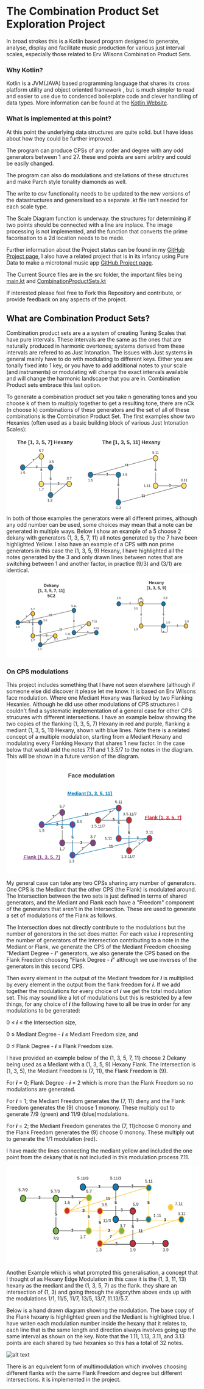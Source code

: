 # The Combination Product Set Exploration Project

In broad strokes this is a Kotlin based program designed to generate, analyse, display and facilitate music production for various just interval scales, especially those related to Erv Wilsons Combination Product Sets.

### Why Kotlin?
Kotlin is a JVM(JAVA) based programming language that shares its cross platform utility and object oriented framework , but is much simpler to read and easier to use due to condenced boilerplate code and clever handiling of data types. More information can be found at the [Kotlin Website](https://kotlinlang.org/).

### What is implemented at this point?
At this point the underlying data structures are quite solid. but I have ideas about how they could be further improved.

The program can produce CPSs of any order and degree with any odd generators between 1 and 27. these end points are semi arbitry and could be easily changed. 

The program can also do modulations and stellations of these structures and make Parch style tonality diamonds as well.

The write to csv functionality needs to be updated to the new versions of the datastructures and generalised so a separate .kt file isn't needed for each scale type.

The Scale Diagram function is underway. the structures for determining if two points should be connected with a line are inplace. The image processing is not implemented, and the function that converts the prime facorisation to a 2d location needs to be made.

Further information about the Project status can be found in my [GitHub Project page](https://github.com/someknave/CombinationProductSets/projects/1), I also have a related project that is in its infancy using Pure Data to make a microtonal music app [GitHub Project page](https://github.com/someknave/CombinationProductSets/projects/2).

The Current Source files are in the src folder, the important files being [main.kt](https://github.com/someknave/CombinationProductSets/blob/master/src/main.kt) and [CombinationProductSets.kt](https://github.com/someknave/CombinationProductSets/blob/master/src/CombinationProductSets.kt)

If interested please feel free to Fork this Repository and contribute, or provide feedback on any aspects of the project. 

## What are Combination Product Sets?
Combination product sets are a a system of creating Tuning Scales that have pure intervals. These intervals are the same as the ones that are naturally produced in harmonic overtones; systems derived from these intervals are refered to as Just Intonation. The issues with Just systems in general mainly have to do with modulating to different keys. Either you are tonally fixed into 1 key, or you have to add additional notes to your scale (and instruments) or modulating will change the exact intervals available and will change the harmonic landscape that you are in. Combination Product sets embrace this last option.

To generate a combination product set you take n generating tones and you choose k of them to multiply together to get a resulting tone, there are nCk (n choose k) combinations of these generators and the set of all of these combinations is the Combination Product Set.
The first examples show two Hexanies (often used as a basic building block of various Just Intonation Scales):
![alt text][Hexanies]
In both of those examples the generators were all different primes, although any odd number can be used, some choices may mean that a note can be generated in multiple ways.
Below I show an example of a 5 choose 2 dekany with generators (1, 3, 5, 7, 11) all notes generated by the 7 have been highlighted Yellow. I also have an example of a CPS with non prime generators in this case the (1, 3, 5, 9) Hexany, I have highlighted all the notes generated by the 3 and only drawn lines between notes that are switching between 1 and another factor, in practice (9/3) and (3/1) are identical.
![alt text][Hexany&Dekany]

### On CPS modulations
This project includes something that I have not seen elsewhere (although if someone else did discover it please let me know. It is based on Erv Wilsons face modulation. Where one Mediant Hexany was flanked by two Flanking Hexanies. Although he did use other modulations of CPS structures I couldn't find a systematic implementation of a general case for other CPS strucures with different intersections. I have an example below showing the two copies of the flanking (1, 3, 5, 7) Hexany in red and purple, flanking a mediant (1, 3, 5, 11) Hexany, shown with blue lines. Note there is a related concept of a multiple modulation, starting from a Mediant Hexany and modulating every Flanking Hexany that shares 1 new factor. In the case below that would add the notes 7.11 and 1.3.5/7 to the notes in the diagram. This will be shown in a future version of the diagram.
![alt text][HexanyModulation]

My general case can take any two CPSs sharing any number of generators. One CPS is the Mediant that the other CPS (the Flank) is modulated around. The Intersection between the two sets is just defined in terms of shared generators, and the Mediant and Flank each have a "Freedom" component of the generators that aren't in the Intersection. These are used to generate a set of modulations of the Flank as follows. 

The Intersection does not directly contribute to the modulations but the number of generators in the set does matter. For each value **_i_** representing the number of generators of the Intersection contributing to a note in the Mediant or Flank, we generate the CPS of the Mediant Freedom choosing "Mediant Degree - **_i_**" generators, we also generate the CPS based on the Flank Freedom choosing "Flank Degree - **_i_**" although we use inverses of the generators in this second CPS.

Then every element in the output of the Mediant freedom for **_i_** is multiplied by every element in the output from the flank freedom for **_i_**. If we add together the modulations for every choice of **_i_** we get the total modulation set. This may sound like a lot of modulations but this is restricted by a few things, for any choice of **_i_** the following have to all be true in order for any modulations to be generated: 

0 &le; **_i_** &le; the Intersection size, 

0 &le; Mediant Degree - **_i_** &le; Mediant Freedom size, and  

0 &le; Flank Degree - **_i_** &le; Flank Freedom size.

I have provided an example below of the (1, 3, 5, 7, 11) choose 2 Dekany being used as a Mediant with a (1, 3, 5, 9) Hexany Flank. The Intersection is (1, 3, 5), the Mediant Freedom is (7, 11), the Flank Freedom is (9). 

For **_i_** = 0; Flank Degree - **_i_** = 2 which is more than the Flank Freedom so no modulations are generated.

For **_i_** = 1; the Mediant Freedom generates the (7, 11) dieny and the Flank Freedom generates the (9) choose 1 monony. These multiply out to generate 7/9 (green) and 11/9 (blue)modulations.

For  **_i_** = 2; the Mediant Freedom generates the (7, 11)choose 0 monony and the Flank Freedom generates the (9) choose 0 monony. These multiply out to generate the 1/1 modulation (red).

I have made the lines connecting the mediant yellow and included the one point from the dekany that is not included in this modulation process 7.11.

![alt text][DekanyModulation]

Another Example which is what prompted this generalisation, a concept that I thought of as Hexany Edge Modulation in this case it is the (1, 3, 11, 13) hexany as the mediant and the (1, 3, 5, 7) as the flank. they share an intersection of (1, 3) and going through the algorythm above ends up with the modulations 1/1, 11/5, 11/7, 13/5, 13/7, 11.13/5.7.

Below is a hand drawn diagram showing the modulation. The base copy of the Flank hexany is highlighted green and the Mediant is highlighted blue. I have writen each modulation number inside the hexany that it relates to, each line that is the same length and direction always involves going up the same interval as shown on the key. Note that the 1.11, 1.13, 3.11, and 3.13 points are each shared by two hexanies so this has a total of 32 notes.


![alt text][EdgeModulation]

There is an equivelent form of multimodulation which involves choosing different flanks with the same Flank Freedom and degree but different intersections. it is implemented in the project.

[Hexanies]: https://github.com/someknave/CombinationProductSets/blob/master/src/Hexanies.png "the [1, 3, 5, 7] Hexany and the [1, 3, 5, 11] Hexany"
[Hexany&Dekany]: https://github.com/someknave/CombinationProductSets/blob/master/src/Hexany&Dekany.png "the [1, 3, 5, 7, 11] Dekany and the [1, 3, 5, 9] Hexany"
[HexanyModulation]: https://github.com/someknave/CombinationProductSets/blob/master/src/FaceModulation.png "Hexany Modulation with a [1, 3, 5, 11] Hexany Mediant and two [1, 3, 5, 7] Hexany Flanks"
[DekanyModulation]: https://github.com/someknave/CombinationProductSets/blob/master/src/DekanyMediantModulation.png "[1, 3, 5, 7, 11] Dekany and [1, 3, 5, 9] Hexany"
[EdgeModulation]: https://github.com/someknave/CombinationProductSets/blob/master/src/HexanyEdgeModulation.png "[1, 3, 11, 13] Hexany and [1, 3, 5, 7] Hexany"
